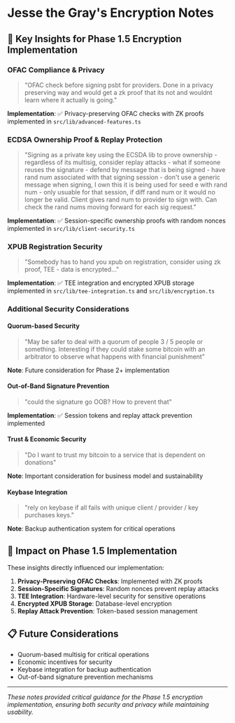 # Jesse the Gray's Encryption Notes

## 🔐 Key Insights for Phase 1.5 Encryption Implementation

### OFAC Compliance & Privacy

> "OFAC check before signing psbt for providers. Done in a privacy preserving way and would get a zk proof that its not and wouldnt learn where it actually is going."

**Implementation**: ✅ Privacy-preserving OFAC checks with ZK proofs implemented in `src/lib/advanced-features.ts`

### ECDSA Ownership Proof & Replay Protection

> "Signing as a private key using the ECSDA lib to prove ownership - regardless of its multisig, consider replay attacks - what if someone reuses the signature - defend by message that is being signed - have rand num associated with that signing session - don't use a generic message when signing, I own this it is being used for seed e with rand num - only usuable for that session, if diff rand num or it would no longer be valid. Client gives rand num to provider to sign with. Can check the rand nums moving forward for each sig request."

**Implementation**: ✅ Session-specific ownership proofs with random nonces implemented in `src/lib/client-security.ts`

### XPUB Registration Security

> "Somebody has to hand you xpub on registration, consider using zk proof, TEE - data is encrypted..."

**Implementation**: ✅ TEE integration and encrypted XPUB storage implemented in `src/lib/tee-integration.ts` and `src/lib/encryption.ts`

### Additional Security Considerations

#### Quorum-based Security

> "May be safer to deal with a quorum of people 3 / 5 people or something. Interesting if they could stake some bitcoin with an arbitrator to observe what happens with financial punishment"

**Note**: Future consideration for Phase 2+ implementation

#### Out-of-Band Signature Prevention

> "could the signature go OOB? How to prevent that"

**Implementation**: ✅ Session tokens and replay attack prevention implemented

#### Trust & Economic Security

> "Do I want to trust my bitcoin to a service that is dependent on donations"

**Note**: Important consideration for business model and sustainability

#### Keybase Integration

> "rely on keybase if all fails with unique client / provider / key purchases keys."

**Note**: Backup authentication system for critical operations

## 🎯 Impact on Phase 1.5 Implementation

These insights directly influenced our implementation:

1. **Privacy-Preserving OFAC Checks**: Implemented with ZK proofs
2. **Session-Specific Signatures**: Random nonces prevent replay attacks
3. **TEE Integration**: Hardware-level security for sensitive operations
4. **Encrypted XPUB Storage**: Database-level encryption
5. **Replay Attack Prevention**: Token-based session management

## 📋 Future Considerations

- Quorum-based multisig for critical operations
- Economic incentives for security
- Keybase integration for backup authentication
- Out-of-band signature prevention mechanisms

---

_These notes provided critical guidance for the Phase 1.5 encryption implementation, ensuring both security and privacy while maintaining usability._
